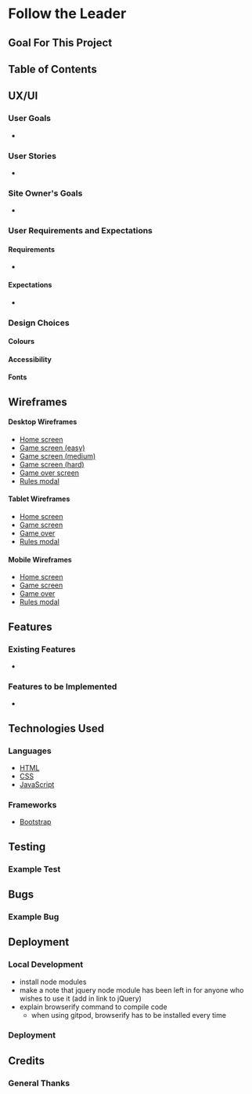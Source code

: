# Follow the Leader

## Goal For This Project

## Table of Contents

## UX/UI

### User Goals
- 

### User Stories
- 

### Site Owner's Goals
- 

### User Requirements and Expectations

#### Requirements
- 

#### Expectations
- 

### Design Choices

#### Colours

#### Accessibility

#### Fonts

## Wireframes

#### Desktop Wireframes
- [Home screen](docs/wireframes/desktop-home.png)
- [Game screen (easy)](docs/wireframes/desktop-easy-mode.png)
- [Game screen (medium)](docs/wireframes/desktop-medium-mode.png)
- [Game screen (hard)](docs/wireframes/desktop-hard-mode.png)
- [Game over screen](docs/wireframes/desktop-game-over.png)
- [Rules modal](docs/wireframes/desktop-rules.png)

#### Tablet Wireframes
- [Home screen](docs/wireframes/tablet-home.png)
- [Game screen](docs/wireframes/tablet-game-screen.png)
- [Game over](docs/wireframes/tablet-game-over.png)
- [Rules modal](docs/wireframes/tablet-rules.png)

#### Mobile Wireframes
- [Home screen](docs/wireframes/mobile-home.png)
- [Game screen](docs/wireframes/mobile-game-screen.png)
- [Game over](docs/wireframes/mobile-game-over.png)
- [Rules modal](docs/wireframes/mobile-rules.png)
## Features

### Existing Features
- 

### Features to be Implemented
- 

## Technologies Used

### Languages
- [HTML]()
- [CSS]()
- [JavaScript]()

### Frameworks
- [Bootstrap]()

## Testing

### Example Test

## Bugs

### Example Bug

## Deployment

### Local Development
- install node modules
- make a note that jquery node module has been left in for anyone who wishes to use it (add in link to jQuery)
- explain browserify command to compile code
    - when using gitpod, browserify has to be installed every time

### Deployment

## Credits

### General Thanks